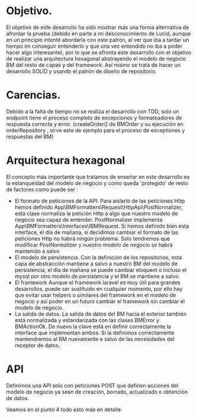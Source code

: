 # Objetivo.

El objetivo de este desarrollo ha sido mostrar más una forma alternativa de afrontar la prueba (debido en parte a mi desconocimiento de Lucid, aunque en un principio intenté abordarla con este patrón, al ver que iba a tardar un tiempo en conseguir entenderlo y que una vez entendido no iba a poder hacer algo interesante), por lo que se afronta este desarrollo con el objetivo de realizar una arquitectura hexagonal abstrayendo el modelo de negocio BM del resto de capas y del framework.
Así mismo se trata de hacer un desarrollo SOLID y usando el patrón de diseño de repositorio.

# Carencias.

Debido a la falta de tiempo no se realiza el desarrollo con TDD, solo un endpoint tiene el proceso completo de excepciones y formateadores de respuesta correcta y error. (createOrder() de BMOrder y su ejecución en orderRepository , sirve este de ejemplo para el proceso de exceptiones y respuestas del BM)

# Arquitectura hexagonal

El concepto más importante que tratamos de enseñar en este desarrollo es la estanqueidad del modelo de negocio y como queda 'protegido' de resto de factores como puede ser :
- El formato de peticiones de la API:
Para aislarlo de las peticiones Http hemos definido App\BMFormatters\Request\HttpApi\PostNormalizer, esta clase normaliza la petición Http a algo que nuestro modelo de negocio sea capaz de entender. PostNormalizer implementa App\BMFormatters\Interfaces\IBMRequest. Si hemos definido bien esta interface, el día de mañana, si decidimos cambiar el formato de las peticiones Http no habrá ningún problema. Solo tendremos que modificar PostNormalizer y nuestro modelo de negocio se habrá mantenido a salvo
- El modelo de persistencia.
Con la definición de los repositorios, esta capa de abstracción mantiene a salvo a nuestro BM del modelo de persistencia, el día de mañana se puede cambiar eloquent o incluso el mysql por otro modelo de persistencia y el BM se mantiene a salvo.
- El framework
Aunque el framework laravel es muy útil para grandes desarrollos, puede ser sustituido en cualquier momento, por ello hay que evitar usar helpers o similares del framework en el modelo de negocio  y así poder en un futuro cambiar el framework sin cambiar el modelo de negocio.
- La salida de datos.
La salida de datos del BM hacia el exterior también está normalizada y estandarizada con las clases BMError y BMActionOk. De nuevo la clave está en definir correctamente la interface que implementan ambos. Si la definimos correctamente mantendremos al BM nuevamente a salvo de las necesidades del receptor de datos.

# API
Definimos una API solo con peticiones POST que definen acciones del modelo de negocio ya sean de creación, borrado, actualizado o obtención de datos.

Veamos en el punto 4 todo esto más en detalle
